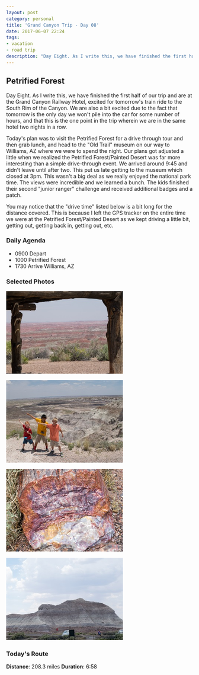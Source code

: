 ```yaml
---
layout: post
category: personal
title: 'Grand Canyon Trip - Day 08'
date: 2017-06-07 22:24
tags:
- vacation
- road trip
description: "Day Eight. As I write this, we have finished the first half of our trip and are at the Grand Canyon Railway Hotel, excited for tomorrow's train ride to the South Rim of the Canyon. We are also a bit excited due to the fact that tomorrow is the only day we won't pile into the car for some number of hours, and that this is the one point in the trip wherein we are in the same hotel two nights in a row."
---
```


## Petrified Forest
Day Eight. As I write this, we have finished the first half of our trip and are at the Grand Canyon Railway Hotel, excited for tomorrow's train ride to the South Rim of the Canyon. We are also a bit excited due to the fact that tomorrow is the only day we won't pile into the car for some number of hours, and that this is the one point in the trip wherein we are in the same hotel two nights in a row.

Today's plan was to visit the Petrified Forest for a drive through tour and then grab lunch, and head to the "Old Trail" museum on our way to Williams, AZ where we were to spend the night. Our plans got adjusted a little when we realized the Petrified Forest/Painted Desert was far more interesting than a simple drive-through event. We arrived around 9:45 and didn't leave until after two. This put us late getting to the museum which closed at 3pm. This wasn't a big deal as we really enjoyed the national park time. The views were incredible and we learned  a bunch. The kids finished their second "junior ranger" challenge and received additional badges and a patch.

You may notice that the "drive time" listed below is a bit long for the distance covered. This is because I left the GPS tracker on the entire time we were at the Petrified Forest/Painted Desert as we kept driving a little bit, getting out, getting back in, getting out, etc.


### Daily Agenda
- 0900 Depart
- 1000 Petrified Forest
- 1730 Arrive Williams, AZ


### Selected Photos
<div>

<a class="example-image-link" href="/images/DSC_0515.jpg" data-lightbox="daily-1" data-title="The views went on forever"><img class="example-image lb_image" src="/images/DSC_0515_thumb.jpg" alt="image-1" /></a>

<a class="example-image-link" href="/images/DSC_0563.jpg" data-lightbox="daily-1" data-title="My boys imitating Mr. Stephen"><img class="example-image lb_image_right" src="/images/DSC_0563_thumb.jpg" alt="image-1" /></a>

<a class="example-image-link" href="/images/DSC_0592.jpg" data-lightbox="daily-1" data-title="Example of 'raw' petrified wood"><img class="example-image lb_image" src="/images/DSC_0592_thumb.jpg" alt="image-1" /></a>

<a class="example-image-link" href="/images/DSC_0596.jpg" data-lightbox="daily-1" data-title="One of the many striped hills"><img class="example-image lb_image_right" src="/images/DSC_0596_thumb.jpg" alt="image-1" /></a>

</div>

### Today's Route
__Distance__: 208.3 miles __Duration__: 6:58

<div id="map"></div>
<script>
    var stops = [
        {name: 'Comfort Inn', lat: 34.9353902, lon: -110.1352302},
        {name: 'Petrified Forest National Park', lat: 34.9849849, lon: -109.9189539},
        {name: 'The Grand Canyon Railway Hotel', lat: 35.2519747, lon: -112.1936513},
    ];

    var encoded_route = "gketEhpf_Td^j^n\\z\\r^z^|VbS_Nci@cYom@cc@mg@al@}[gq@qToh@ag@sf@yl@mh@}n@wh@wo@qb@ov@{Vuz@{M}aA}J{cAcKwcAkKucAeKwcA}JwcAeK_dAuHydAZ_eAx@keAoDaeAyE{dAiGsdAgK{cAqK_dAiKucAuKicAsPebA}V}~@a]a{@}`@kw@m\\}p@g[gp@}Zwo@{Zwo@e[cp@{Zqo@}Z}o@}Zuo@iVyp@{]bJcTiP_]wQ}@xc@ca@_Lg^f`@gCza@xHxp@jYaf@nm@iSzUla@p\\|m@hw@vEhd@cWpr@{Hbl@^nc@b@zb@`@`c@`@|d@b@di@aF~a@cHvc@y@nh@}Eji@sSph@rM|e@cH@\\`b@ka@r_@cz@fO{k@p^tUfo@jZ~|@fS``@qPoAw`A}Uor@_g@s\\aZiUePpK|YxZp_@z@nk@zZtCht@r@x`A`k@jCnc@hBn_@jLj^dUpd@vUSp]v_@vTTzTpEyd@|a@iY|a@uJtc@oFvb@yGhl@`Zl^|Rn`@|W`c@rZh[xm@h[df@|Ovo@nY`m@dLj_A`Qje@|Xtu@WhIkPir@lPzm@zWpl@hRle@fb@`f@la@vh@~^dVeS~k@m^bj@yf@fe@ei@tf@kj@vg@sj@xg@_j@ng@qi@rh@s^hm@sSdt@yMnz@eNl{@}Mtz@{Nlz@mOv{@kOf|@_Ozz@eOb{@yOf}@qOz|@uOt|@eNz~@kMn}@gMj~@`Gx|@}Brx@iId|@gI|{@oIr{@oKfx@wTxT}m@kHkk@qBk]eJfFzRhFr_AhOr_AvRf_AqEjcAaGbcA_GdcAkGhcA{Qn_Aq^nx@sc@zs@sc@ps@ek@ri@ga@tt@gXv|@qXp|@oXt|@EjbA\\vcAoGfcA{IvbAwIvbAsIzbA{IzbAsItbAwIxbAoIvbA{H|_AyCrcAiBzcAcB|cAaB|cA_BzcA{AjcAeB|_AuH|aAmPx`AwTv~@wTv~@wTt~@wTx~@sTx~@wTv~@_Uv~@wTt~@wHdbAiApcAuPp`AyPp`AyPr`AyTh~@mn@lc@cr@xZ}Ztx@ThdA|FhcAAxcA}JlbAmObaAeRb`AaRb`AaR|_AgRz_AaRb`A_R~_A{Qb`AoQh~@aR``AaRd`A_Rb`AcRd`AuRt_A{Tx~@cTb_AePv`AsJnbA}H|bA_IvbAwHbcAgHraAsAvy@uJbw@sFr^_Int@sKty@mKh~@iGfaAiF~cAgFfdAgFbdAaHrcAiIvcAoB~cAzF~bAgEjdAkEhdAgEfdAgF`dAeLpbAqTx_AoVt~@_V|}@sVh_AiVl~@iVt~@kVt~@cVv~@eV`~@gV~}@oMtaAlTr_AMfaA_Xf~@{Wx}@sW|}@yWz}@wWz}@yW|}@yWz}@{Wv}@wXd}@oXh}@qVd~@h@rdA~ApcAaApdAaAvdA_AzcArDfdAmJpcAaK`~@sGr_AsKz`AqN~aAqNfbAuMtaA{KdcAc@|dA~J|bAjVz{@|Yzj@lb@zm@`f@hr@ld@ps@p]fz@di@hl@lc@xn@pId_AyRz_AsV`y@qLb}@wKj}@wPbaA_Sz~@cSb`AqWj}@mSh~@cOzbAk[dz@ak@jk@oWp}@od@vs@}\\lz@q[l{@s[r{@m[l{@mZd|@gPnaAaCndAbH~cApChdAsVr}@uJ~bAcNfcAkJrbAlKb`AxNzbAfOzaAnL~bAs@tdAoPx`AmRt_AiObcAeOjbAaO`bAeNt`AqBtbAxNpbAdW~z@r@jdAs@ndAVpeAVtdATndA}BndAaVb_AwIlcA`@~eAjOl~@pZvQl^yHCxH";

    function initMap() {
        var mid_point =  {lat: 35.119097, lng: -111.091820};

        var map = new google.maps.Map(document.getElementById('map'), {
            zoom: 8,
            center: mid_point,
            fullscreenControl: true,
            styles: [
                {
                    "featureType": "administrative",
                    "elementType": "all",
                    "stylers": [{"saturation": "-100"}]
                },
                {
                    "featureType": "administrative.province",
                    "elementType": "all",
                    "stylers": [{"visibility": "on"}]
                },
                {
                    "featureType": "landscape",
                    "elementType": "all",
                    "stylers": [{"saturation": -100}, {"lightness": 65}, {"visibility": "on"}]
                },
                {
                    "featureType": "poi",
                    "elementType": "all",
                    "stylers": [{"saturation": -100}, {"lightness": "50"}, {"visibility": "simplified"}]
                },
                {
                    "featureType": "road",
                    "elementType": "all",
                    "stylers": [{"saturation": "-100"}]
                },
                {
                    "featureType": "road.highway",
                    "elementType": "all",
                    "stylers": [{"visibility": "simplified"}]
                },
                {
                    "featureType": "road.arterial",
                    "elementType": "all",
                    "stylers": [{"lightness": "30"}]
                },
                {
                    "featureType": "road.local",
                    "elementType": "all",
                    "stylers": [{"lightness": "40"}]
                },
                {
                    "featureType": "transit",
                    "elementType": "all",
                    "stylers": [{"saturation": -100}, {"visibility": "simplified"}]
                },
                {
                    "featureType": "water",
                    "elementType": "geometry",
                    "stylers": [{"hue": "#ffff00"}, {"lightness": -25}, {"saturation": -97}]
                },
                {
                    "featureType": "water",
                    "elementType": "labels",
                    "stylers": [{"lightness": -25 },{"saturation": -100}]
                }
            ]
        });

        for (var i = 0; i < stops.length; i++) {
          var latLng = new google.maps.LatLng(stops[i].lat, stops[i].lon);
          var marker = new google.maps.Marker({
            position: latLng,
            map: map,
            title: stops[i].name
          });
        }

        var routePath = new google.maps.Polyline({
          path: google.maps.geometry.encoding.decodePath(encoded_route),
          geodesic: true,
          strokeColor: '#FF0000',
          strokeOpacity: 1.0,
          strokeWeight: 4
        });

        routePath.setMap(map);

    }
</script>
<script async defer src="https://maps.googleapis.com/maps/api/js?key=AIzaSyCgUYlm-BQOCLSc66tIMVe3DUSXwxpAjDw&libraries=geometry&callback=initMap">
</script>







